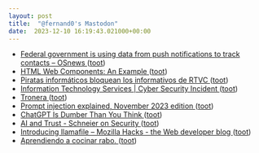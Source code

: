 ```yaml
---
layout: post
title:  "@fernand0's Mastodon"
date:  2023-12-10 16:19:43.021000+00:00
---
```

*  [Federal government is using data from push notifications to track contacts  –  OSnews ](https://www.osnews.com/story/138018/federal-government-is-using-data-from-push-notifications-to-track-contacts) ([toot](https://mastodon.social/@fernand0/111557029594446170))
*  [HTML Web Components: An Example ](https://blog.jim-nielsen.com/2023/html-web-components-an-example) ([toot](https://mastodon.social/@fernand0/111556745225697461))
*  [Piratas informáticos bloquean los informativos de RTVC ](https://www.laprovincia.es/canarias/2023/12/07/piratas-informaticos-bloquean-informativos-rtvc-95561667.htm) ([toot](https://mastodon.social/@fernand0/111556180345249692))
*  [Information Technology Services \| Cyber Security Incident ](https://it.wvu.edu/defend-your-data/cyber-security-inciden) ([toot](https://mastodon.social/@fernand0/111555915054420927))
*  [Tronera ](https://www.flickr.com/photos/fernand0/53386823732) ([toot](https://mastodon.social/@fernand0/111555888695080490))
*  [Prompt injection explained, November 2023 edition ](https://simonwillison.net/2023/Nov/27/prompt-injection-explained) ([toot](https://mastodon.social/@fernand0/111555709308424571))
*  [ChatGPT Is Dumber Than You Think ](https://www.theatlantic.com/technology/archive/2022/12/chatgpt-openai-artificial-intelligence-writing-ethics/672386) ([toot](https://mastodon.social/@fernand0/111555323515142969))
*  [AI and Trust - Schneier on Security ](https://www.schneier.com/blog/archives/2023/12/ai-and-trust.htm) ([toot](https://mastodon.social/@fernand0/111553828587440279))
*  [Introducing llamafile – Mozilla Hacks - the Web developer blog ](https://hacks.mozilla.org/2023/11/introducing-llamafile) ([toot](https://mastodon.social/@fernand0/111552755274506955))
*  [Aprendiendo a cocinar rabo. ](https://avecesunafoto.wordpress.com/2023/12/09/aprendiendo-a-cocinar-rabo) ([toot](https://mastodon.social/@fernand0/111551914036805615))
